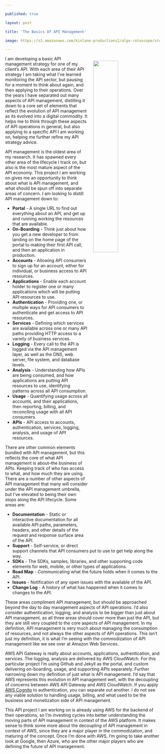 ---
published: true
layout: post
title: 'The Basics Of API Management'
image: https://s3.amazonaws.com/kinlane-productions2/algo-rotoscope/stories-new/42_16_600_400_0_max_1_1_1-5.jpg
---

<p><img src="https://s3.amazonaws.com/kinlane-productions2/algo-rotoscope/stories-new/42_16_600_400_0_max_1_1_1-5.jpg" align="right" width="40%" style="padding: 15px;" />
<p>I am developing a basic API management strategy for one of my client’s API. With each area of their API strategy I am taking what I’ve learned monitoring the API sector, but pausing for a moment to think about again, and then applying to their operations. Over the years I have separated out many aspects of API management, distilling it down to a core set of elements that reflect the evolution of API management as its evolved into a digital commodity. It helps me to think through these aspects of API operations in general, but also applying to a specific API I am working on, helping me further refine my API strategy advice.

<p>API management is the oldest area of my research. It has spawned every other area of the lifecycle I track on, but also is the most mature aspect of the API economy. This project I am working on gives me an opportunity to think about what is API management, and what should be spun off into separate areas of concern. I am looking to distill API management down to:

<ul>
  <li><strong>Portal</strong> - A single URL to find out everything about an API, and get up and running working the resources that are available.</li>
  <li><strong>On-Boarding</strong> - Think just about how you get a new developer to from landing on the home page of the portal to making their first API call, and then an application in production.</li>
  <li><strong>Accounts</strong> - Allowing API consumers to sign up for an account, either for individual, or business access to API resources.</li>
  <li><strong>Applications</strong> - Enable each account holder to register one or many applications which will be putting API resources to use.</li>
  <li><strong>Authentication</strong> - Providing one, or multiple ways for API consumers to authenticate and get access to API resources.</li>
  <li><strong>Services</strong> - Defining which services are available across one or many API paths providing HTTP access to a variety of business services.</li>
  <li><strong>Logging</strong> - Every call to the API is logged via the API management layer, as well as the DNS, web server, file system, and database levels.</li>
  <li><strong>Analysis</strong> - Understanding how APIs are being consumed, and how applications are putting API resources to use, identifying patterns across all API consumption.</li>
  <li><strong>Usage</strong> - Quantifying usage across all accounts, and their applications, then reporting, billing, and reconciling usage with all API consumers.</li>
  <li><strong>APIs</strong> - API access to accounts, authentication, services, logging, analysis, and usage of API resources.</li>
</ul>

<p>There are other common elements bundled with API management, but this reflects the core of what API management is about–the business of APIs. Keeping track of who has access to what, and how much they are using. There are a number of other aspects of API management that many will consider under the API management umbrella, but I’ve elevated to being their own stops along the API lifecycle. Some areas are:

<ul>
  <li><strong>Documentation</strong> - Static or interactive documentation for all available API paths, parameters, headers, and other details of the request and response surface area of the API.</li>
  <li><strong>Support</strong> - Self-service, or direct support channels that API consumers put to use to get help along the way.</li>
  <li><strong>SDKs</strong> - The SDKs, samples, libraries, and other supporting code elements for web, mobile, or other types of applications.</li>
  <li><strong>Road Map</strong> - Communicating what the future holds when it comes to the API.</li>
  <li><strong>Issues</strong>  - Notification of any open issues with the available of the API.</li>
  <li><strong>Change Log</strong> - A history of what has happened when it comes to changes to the API.</li>
</ul>

<p>These areas compliment API management, but should be approached beyond the day to day management aspects of API operations. I’d also consider authentication, logging, and analysis to be bigger than just about API management, as all three areas should cover more than just the API, but they are still very coupled to the core aspects of API management. In my definition, API management is very much about managing the consumption of resources, and not always the other aspects of API operations. This isn’t just my definition, it is what I’m seeing with the commodization of API management like we see over at Amazon Web Services.

<p>AWS API Gateway is really about accounts, applications, authentication, and services. The logging, analysis are delivered by AWS CloudWatch. For this particular project I’m using Github and Jekyll as the portal, and custom delivering on-boarding, usage, and supporting APIs separately. Further narrowing down my definition of just what is API management. I’d say that AWS represents this evolution in API management well, with the decoupling of concerns between AWS API Gateway and AWS CloudWatch. If you apply <a href="https://aws.amazon.com/cognito/">AWS Cognito</a> to authentication, you can separate out another. I do not see any viable solution to handling usage, billing, and what used to be the business and monetization side of API management.

<p>This API project I am working on is already using AWS for the backend of their operations, so I’m investing cycles into better understanding the moving parts of API management in context of the AWS platform. It makes sense to think some more about the decoupling of API management in context of AWS, since they are a major player in the commodization, and maturing of the concept. Once I’m done with AWS, I’m going to take another look at Google, then Azure, who are the other major players who are defining the future of API management.


